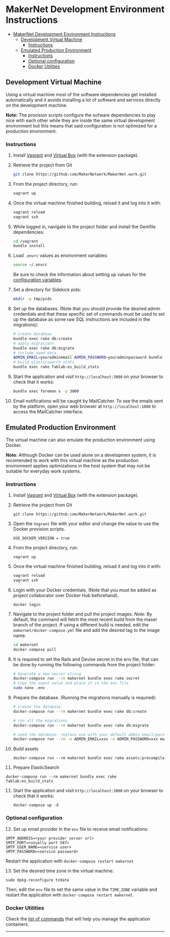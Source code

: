 # MakerNet Development Environment Instructions

- [MakerNet Development Environment Instructions](#makernet-development-environment-instructions)
    - [Development Virtual Machine](#development-virtual-machine)
        - [Instructions](#instructions)
    - [Emulated Production Environment](#emulated-production-environment)
        - [Instructions](#instructions)
        - [Optional configuration](#optional-configuration)
        - [Docker Utilities](#docker-utilities)


## Development Virtual Machine

Using a virtual machine most of the software dependencies get installed automatically and it avoids
installing a lot of software and services directly on the development machine.

**Note:** The provision scripts configure the sofware dependencies to play nice with each other
while they are inside the same virtual development environment but this means that said
configuration is not optimized for a production environment.

### Instructions

1. Install [Vagrant][0] and [Virtual Box][1] (with the extension package).

2. Retrieve the project from Git

   ```bash
   git clone https://github.com/MakerNetwork/MakerNet.work.git
   ```

3. From the project directory, run:

   ```bash
   vagrant up
   ```

4. Once the virtual machine finished building, reload it and log into it with:

   ```bash
   vagrant reload
   vagrant ssh
   ```

5. While logged in, navigate to the project folder and install the Gemfile dependencies:

   ```bash
   cd /vagrant
   bundle install
   ```

6. Load `.envrc` values as environment variables:

   ```bash
   source ~/.envrc
   ```

   Be sure to check the information about setting up values for the [configuration variables](env_configuration.md).

7. Set a directory for Sidekick pids:

   ```bash
   mkdir -p tmp/pids
   ```

8. Set up the databases. (Note that you should provide the desired admin credentials and that these
   specific set of commands must be used to set up the database as some raw SQL instructions are
   included in the migrations):

   ```bash
   # create database
   bundle exec rake db:create
   # apply migrations
   bundle exec rake db:migrate
   # include seed data
   ADMIN_EMAIL=youradminemail ADMIN_PASSWORD=youradminpassword bundle exec rake db:seed
   # build elasticsearch stats
   bundle exec rake fablab:es_build_stats
   ```

9. Start the application and visit `http://localhost:3000` on your browser to check that it
    works:

   ```bash
   bundle exec foreman s -p 3000
   ```

10. Email notifications will be caught by MailCatcher. To see the emails sent by the platform, open
    your web browser at `http://localhost:1080` to access the MailCatcher interface.


## Emulated Production Environment

The virtual machine can also emulate the production environment using Docker.

**Note**: Although Docker can be used alone on a developmen system, it is recomended to work with
this virtual machine as the production environment applies optimizations in the host system that may not be suitable for everyday work systems.

### Instructions

1. Install [Vagrant][0] and [Virtual Box][1] (with the extension package).

2. Retrieve the project from Git

   `git clone https://github.com/MakerNetwork/MakerNet.work.git`

3. Open the `Vagrant` file with your editor and change the value to use the Docker provision
   scripts.

   `USE_DOCKER_VERSION = true`

4. From the project directory, run:

   `vagrant up`

5. Once the virtual machine finished building, reload it and log into it with:

   ```bash
   vagrant reload
   vagrant ssh
   ```

6. Login with your Docker credentials. (Note that you must be added as project collaborator over
   Docker Hub beforehand).

   `docker login`

6. Navigate to the project folder and pull the project images. _Note_: By default, the command will
   fetch the most recent build from the maser branch of the project. If using a different build is
   needed, edit the `makernet/docker-compose.yml` file and add the desired tag to the image name.

   ```bash
   cd makernet
   docker-compose pull
   ```

7. It is required to set the Rails and Devise secret in the env file, that can be done by running
   the following commands from the project folder:

   ```bash
   # Generate a new secret string
   docker-compose run --rm makernet bundle exec rake secret
   # Copy the ouput value and place it in the env file
   sudo nano .env
   ```

8. Prepare the database. (Running the migrations manually is required):

   ```bash
   # create the database
   docker-compose run --rm makernet bundle exec rake db:create

   # run all the migrations
   docker-compose run --rm makernet bundle exec rake db:migrate

   # seed the database: replace xxx with your default admin email/password
   docker-compose run --rm -e ADMIN_EMAIL=xxx -e ADMIN_PASSWORD=xxx makernet bundle exec rake db:seed
   ```

9. Build assets

   `docker-compose run --rm makernet bundle exec rake assets:precompile`

10. Prepare ElasticSearch

   `docker-compose run --rm makernet bundle exec rake fablab:es_build_stats`

11. Start the application and visit `http://localhost:3000` on your browser to check that it
    works:

    `docker-compose up -d`

### Optional configuration

12. Set up email provider in the `env` file to receive email notifications:

   ```env
   SMTP_ADDRESS=<your provider server url>
   SMTP_PORT=<usually port 587>
   SMTP_USER_NAME=<service user>
   SMTP_PASSWORD=<service password>
   ```

   Restart the application with `docker-compose restart makernet`

13. Set the desired time zone in the virtual machine:

   `sudo dpkg-reconfigure tzdata`

   Then, edit the `env` file to set the same value in the `TIME_ZONE` variable and restart the
   application with `docker-compose restart makernet`.


### Docker Utilities

Check the [list of commands](docker_utils.md) that will help you manage the application containers.


---
[0]: https://www.vagrantup.com/downloads.html
[1]: https://www.virtualbox.org/wiki/Downloads
